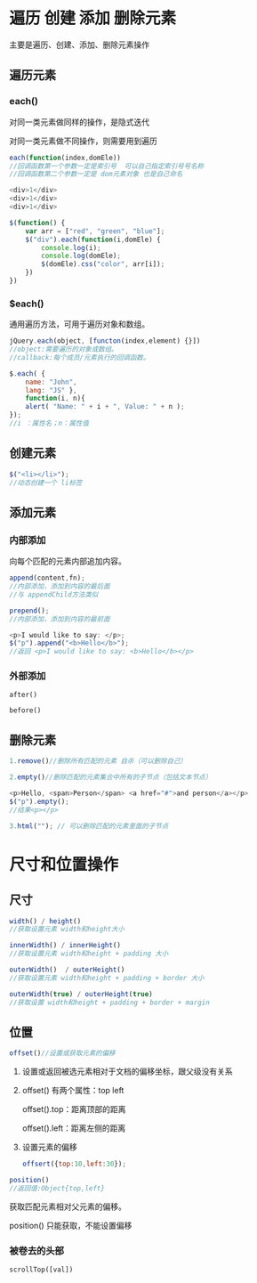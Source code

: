 # 遍历 创建 添加 删除元素

主要是遍历、创建、添加、删除元素操作

## 遍历元素  

### each()

对同一类元素做同样的操作，是隐式迭代

对同一类元素做不同操作，则需要用到遍历

```js
each(function(index,domEle))
//回调函数第一个参数一定是索引号  可以自己指定索引号号名称
//回调函数第二个参数一定是 dom元素对象 也是自己命名
```

```js
<div>1</div>
<div>1</div>
<div>1</div>

$(function() {
    var arr = ["red", "green", "blue"];
    $("div").each(function(i,domEle) {
        console.log(i);
        console.log(domEle);
        $(domEle).css("color", arr[i]);
    })
})
```



### $each()

通用遍历方法，可用于遍历对象和数组。
```js
jQuery.each(object, [functon(index,element) {}]) 
//object:需要遍历的对象或数组。
//callback:每个成员/元素执行的回调函数。
```

```js
$.each( { 
    name: "John", 
    lang: "JS" }, 
    function(i, n){
	alert( "Name: " + i + ", Value: " + n );
});
//i ：属性名；n：属性值
```



## 创建元素

```js
$("<li></li>");
//动态创建一个 li标签
```



## 添加元素

### 内部添加

 向每个匹配的元素内部追加内容。 

```js
append(content,fn);
//内部添加，添加到内容的最后面
//与 appendChild方法类似
```

```js
prepend();
//内部添加，添加到内容的最前面
```

```js
<p>I would like to say: </p>;
$("p").append("<b>Hello</b>");
//返回 <p>I would like to say: <b>Hello</b></p> 
```



### 外部添加

```
after()
```

```
before()
```



## 删除元素

```js
1.remove()//删除所有匹配的元素 自杀（可以删除自己）
```

```js
2.empty()//删除匹配的元素集合中所有的子节点（包括文本节点）

<p>Hello, <span>Person</span> <a href="#">and person</a></p>
$("p").empty();
//结果<p></p>
```

```js
3.html(""); // 可以删除匹配的元素里面的子节点
```



# 尺寸和位置操作

## 尺寸

```js
width() / height()
//获取设置元素 width和height大小
```



```js
innerWidth() / innerHeight()  
//获取设置元素 width和height + padding 大小 
```



```js
outerWidth()  / outerHeight()  
//获取设置元素 width和height + padding + border 大小
```



```js
outerWidth(true) / outerHeight(true) 
//获取设置 width和height + padding + border + margin
```



## 位置

```js
offset()//设置或获取元素的偏移
```

1. 设置或返回被选元素相对于文档的偏移坐标，跟父级没有关系

2. offset() 有两个属性：top left

   offset().top：距离顶部的距离

   offset().left：距离左侧的距离

3. 设置元素的偏移

   ```js
   offsert({top:10,left:30});
   ```



```js
position()
//返回值:Object{top,left}
```

 获取匹配元素相对父元素的偏移。 

position() 只能获取，不能设置偏移



### 被卷去的头部

```
scrollTop([val])
```



